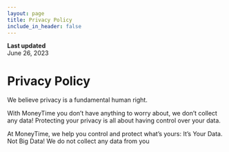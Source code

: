```yaml
---
layout: page
title: Privacy Policy
include_in_header: false
---
```


**Last updated**  
June 26, 2023

# Privacy Policy
We believe privacy is a fundamental human right.

With MoneyTime you don’t have anything to worry about, we don’t collect any data! Protecting your privacy is all about having control over your data.

At MoneyTime, we help you control and protect what’s yours: It’s Your Data. Not Big Data!
We do not collect any data from you